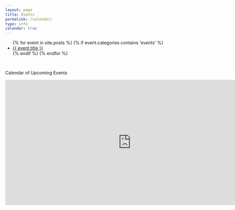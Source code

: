 ```yaml
---
layout: page
title: Events
permalink: /calendar/
type: info
calendar: true
---
```


<ul>
  {% for event in site.posts %}
    {% if event.categories contains 'events' %}
      <li>
        <a href="{{ event.url }}">{{ event.title }}</a>
      </li>
    {% endif %}
  {% endfor %}
</ul>

<br>

Calendar of Upcoming Events

<div class="span9">
	<iframe src="https://www.google.com/calendar/embed?showTitle=0&amp;showCalendars=0&height=600&amp;wkst=1&amp;hl=en&amp;bgcolor=%23FFFFFF&amp;src=9a1j8d5duehuk7om25p46qpqic%40group.calendar.google.com&amp;color=%23AB8B00&amp;ctz=America%2FLos_Angeles" style=" border-width:0 " width="800" height="400" frameborder="0" scrolling="no"></iframe>
</div><!--/span-->